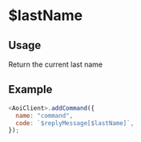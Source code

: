 # $lastName

## Usage

Return the current last name

## Example

```javascript
<AoiClient>.addCommand({
  name: "command",
  code: `$replyMessage[$lastName]`,
});
```
